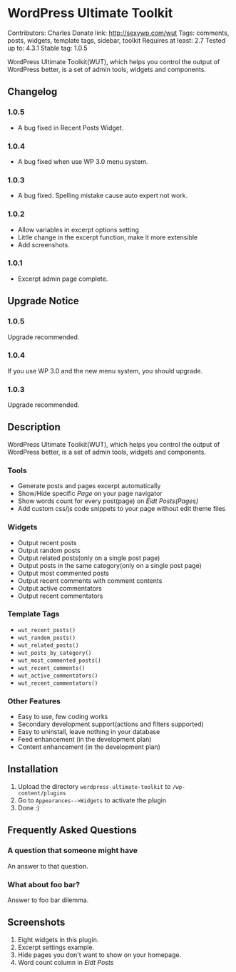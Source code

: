 # WordPress Ultimate Toolkit
Contributors: Charles
Donate link: http://sexywp.com/wut
Tags: comments, posts, widgets, template tags, sidebar, toolkit
Requires at least: 2.7
Tested up to: 4.3.1
Stable tag: 1.0.5

WordPress Ultimate Toolkit(WUT), which helps you control the output of WordPress better, is a set of admin tools, widgets and components.

## Changelog
### 1.0.5
 * A bug fixed in Recent Posts Widget.

### 1.0.4
 * A bug fixed when use WP 3.0 menu system.

### 1.0.3
 * A bug fixed. Spelling mistake cause auto expert not work.

### 1.0.2
 * Allow variables in excerpt options setting
 * Little change in the excerpt function, make it more extensible
 * Add screenshots.

### 1.0.1
 * Excerpt admin page complete.

## Upgrade Notice
### 1.0.5
 Upgrade recommended.

### 1.0.4
 If you use WP 3.0 and the new menu system, you should upgrade.

### 1.0.3
Upgrade recommended.


## Description

WordPress Ultimate Toolkit(WUT), which helps you control the output of WordPress better, is a set of admin tools, widgets and components.

### Tools

 * Generate posts and pages excerpt automatically
 * Show/Hide specific *Page* on your page navigator
 * Show words count for every post(page) on *Eidt Posts(Pages)*
 * Add custom css/js code snippets to your page without edit theme files

### Widgets

 * Output recent posts
 * Output random posts
 * Output related posts(only on a single post page)
 * Output posts in the same category(only on a single post page)
 * Output most commented posts
 * Output recent comments with comment contents
 * Output active commentators
 * Output recent commentators

### Template Tags

 * `wut_recent_posts()`
 * `wut_random_posts()`
 * `wut_related_posts()`
 * `wut_posts_by_category()`
 * `wut_most_commented_posts()`
 * `wut_recent_comments()`
 * `wut_active_commentators()`
 * `wut_recent_commentators()`

### Other Features

 * Easy to use, few coding works
 * Secondary development support(actions and filters supported)
 * Easy to uninstall, leave nothing in your database
 * Feed enhancement (in the development plan)
 * Content enhancement (in the development plan)

## Installation

 1. Upload the directory `wordpress-ultimate-toolkit` to `/wp-content/plugins`
 1. Go to `Appearances-->Widgets` to activate the plugin
 1. Done :)

## Frequently Asked Questions

### A question that someone might have

An answer to that question.

### What about foo bar?

Answer to foo bar dilemma.

## Screenshots

1. Eight widgets in this plugin.
2. Excerpt settings example.
3. Hide pages you don't want to show on your homepage.
4. Word count column in *Eidt Posts*
